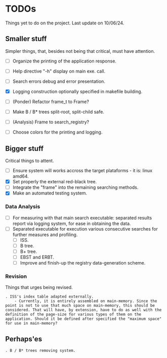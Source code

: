 TODOs
=====

Things yet to do on the project. Last update on 10/06/24.



Smaller stuff
-------------

Simpler things, that, besides not being that critical, must have attention.

* [ ] Organize the printing of the application response.
* [ ] Help directive "-h" display on main exe. call.
* [ ] Search errors debug and error presentation.
* [X] Logging construction optionally specified in makefile building.
* [ ] (Ponder) Refactor frame_t to Frame?
* [ ] Make B / B* trees split-root, split-child safe.
* [ ] (Analysis) Frame to search_registry?
* [ ] Choose colors for the printing and logging. 


Bigger stuff
------------

Critical things to attent.

* [ ] Ensure system will works accross the target plataforms - it is: linux amd64.
* [x] Set properly the external red-black tree.
* [ ] Integrate the "frame" into the remaining searching methods.
* [X] Make an automated testing system.

### Data Analysis
* [ ] For measuring with that main search executable: separated results report via logging system, for ease in obtaining the data.
* [ ] Separated executable for execution various consecutive searches for further measures and profiling.
	* [ ] ISS.
	* [ ] B tree.
	* [ ] B+ tree.
	* [ ] EBST and ERBT.
	* [ ] Improve and finish-up the registry data-generation scheme. 

### Revision
Things that urges being revised.

	. ISS's index table adapted externally.
		- Currently, it is entirely assembled on main-memory. Since the point is not to use that much space on main-memory, this should be considered. That will have, by extension, have to do as well with the definition of the page-size for various types of them on the application. Should it be defined after specified the "maximum space" for use in main-memory?


Perhaps'es
------------

	. B / B* trees removing system.